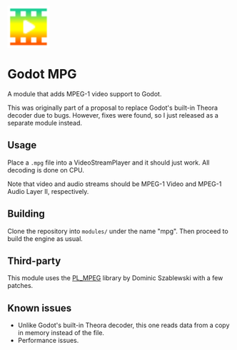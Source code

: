 <img src="https://github.com/DeeJayLSP/godot-mpg/raw/master/editor/icons/VideoStreamMPG.svg" alt="VideoStreamMPG.svg" width=94/>

# Godot MPG

A module that adds MPEG-1 video support to Godot.

This was originally part of a proposal to replace Godot's built-in Theora decoder due to bugs. However, fixes were found, so I just released as a separate module instead.

## Usage
Place a `.mpg` file into a VideoStreamPlayer and it should just work. All decoding is done on CPU.

Note that video and audio streams should be MPEG-1 Video and MPEG-1 Audio Layer II, respectively.


## Building
Clone the repository into `modules/` under the name "mpg". Then proceed to build the engine as usual.

## Third-party
This module uses the [PL_MPEG](https://github.com/phoboslab/pl_mpeg) library by Dominic Szablewski with a few patches.

## Known issues
- Unlike Godot's built-in Theora decoder, this one reads data from a copy in memory instead of the file.
- Performance issues.
